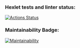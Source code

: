### Hexlet tests and linter status:
[![Actions Status](https://github.com/loki1520/frontend-project-44/workflows/hexlet-check/badge.svg)](https://github.com/loki1520/frontend-project-44/actions)
### Maintainability Badge:
[![Maintainability](https://api.codeclimate.com/v1/badges/6067a601ae85a130218a/maintainability)](https://codeclimate.com/github/loki1520/frontend-project-44/maintainability)
